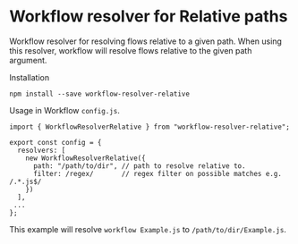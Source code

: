 # Workflow resolver for Relative paths

Workflow resolver for resolving flows relative to a given path. When using
this resolver, workflow will resolve flows relative to the given path
argument.

Installation

```
npm install --save workflow-resolver-relative
```

Usage in Workflow `config.js`.

```
import { WorkflowResolverRelative } from "workflow-resolver-relative";

export const config = {
  resolvers: [
    new WorkflowResolverRelative({
      path: "/path/to/dir", // path to resolve relative to.
      filter: /regex/       // regex filter on possible matches e.g. /.*.js$/
    })
  ],
 ...
};
```

This example will resolve `workflow Example.js` to `/path/to/dir/Example.js`.
